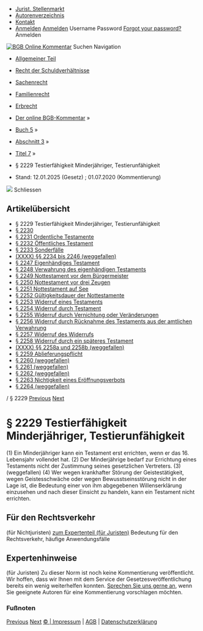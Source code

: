   * [Jurist. Stellenmarkt](https://bgb.kommentar.de/Buch-5/Abschnitt-3/Titel-7/</job-board> "Jurist. Stellenmarkt")
  * [Autorenverzeichnis](https://bgb.kommentar.de/Buch-5/Abschnitt-3/Titel-7/</Autorenverzeichnis> "Autorenverzeichnis")
  * [Kontakt](https://bgb.kommentar.de/Buch-5/Abschnitt-3/Titel-7/</Kontakt>)
  * [Anmelden](https://bgb.kommentar.de/Buch-5/Abschnitt-3/Titel-7/<#login> "show login form") [Anmelden](https://bgb.kommentar.de/Buch-5/Abschnitt-3/Titel-7/<#> "hide login form") Username Password
[Forgot your password?](https://bgb.kommentar.de/Buch-5/Abschnitt-3/Titel-7/</user/forgotpassword>) Anmelden 


[![BGB Online Kommentar](https://bgb.kommentar.de/extension/bgb/design/bgb/images/logo.png)](https://bgb.kommentar.de/Buch-5/Abschnitt-3/Titel-7/</> "BGB Online Kommentar")
Suchen
Navigation
  * [Allgemeiner Teil](https://bgb.kommentar.de/Buch-5/Abschnitt-3/Titel-7/</Buch-1>)
  * [Recht der Schuldverhältnisse](https://bgb.kommentar.de/Buch-5/Abschnitt-3/Titel-7/</Buch-2>)
  * [Sachenrecht](https://bgb.kommentar.de/Buch-5/Abschnitt-3/Titel-7/</Buch-3>)
  * [Familienrecht](https://bgb.kommentar.de/Buch-5/Abschnitt-3/Titel-7/</Buch-4>)
  * [Erbrecht](https://bgb.kommentar.de/Buch-5/Abschnitt-3/Titel-7/</Buch-5>)


  * [Der online BGB-Kommentar](https://bgb.kommentar.de/Buch-5/Abschnitt-3/Titel-7/</>) »
  * [Buch 5](https://bgb.kommentar.de/Buch-5/Abschnitt-3/Titel-7/</Buch-5>) »
  * [Abschnitt 3](https://bgb.kommentar.de/Buch-5/Abschnitt-3/Titel-7/</Buch-5/Abschnitt-3>) »
  * [Titel 7](https://bgb.kommentar.de/Buch-5/Abschnitt-3/Titel-7/</Buch-5/Abschnitt-3/Titel-7>) »
  * § 2229 Testierfähigkeit Minderjähriger, Testierunfähigkeit 
  * Stand: 12.01.2025 (Gesetz) ; 01.07.2020 (Kommentierung) 


![](https://vg01.met.vgwort.de/na/1c9909529ead4f509072c06d9081a7d5)
Schliessen 
## Artikelübersicht
  * § 2229 Testierfähigkeit Minderjähriger, Testierunfähigkeit 
  * [ § 2230 ](https://bgb.kommentar.de/Buch-5/Abschnitt-3/Titel-7/</Buch-5/Abschnitt-3/Titel-7/node_2674>)
  * [ § 2231 Ordentliche Testamente ](https://bgb.kommentar.de/Buch-5/Abschnitt-3/Titel-7/</Buch-5/Abschnitt-3/Titel-7/Ordentliche-Testamente>)
  * [ § 2232 Öffentliches Testament ](https://bgb.kommentar.de/Buch-5/Abschnitt-3/Titel-7/</Buch-5/Abschnitt-3/Titel-7/Oeffentliches-Testament>)
  * [ § 2233 Sonderfälle ](https://bgb.kommentar.de/Buch-5/Abschnitt-3/Titel-7/</Buch-5/Abschnitt-3/Titel-7/Sonderfaelle>)
  * [ (XXXX) §§ 2234 bis 2246 (weggefallen) ](https://bgb.kommentar.de/Buch-5/Abschnitt-3/Titel-7/</Buch-5/Abschnitt-3/Titel-7/weggefallen>)
  * [ § 2247 Eigenhändiges Testament ](https://bgb.kommentar.de/Buch-5/Abschnitt-3/Titel-7/</Buch-5/Abschnitt-3/Titel-7/Eigenhaendiges-Testament>)
  * [ § 2248 Verwahrung des eigenhändigen Testaments ](https://bgb.kommentar.de/Buch-5/Abschnitt-3/Titel-7/</Buch-5/Abschnitt-3/Titel-7/Verwahrung-des-eigenhaendigen-Testaments>)
  * [ § 2249 Nottestament vor dem Bürgermeister ](https://bgb.kommentar.de/Buch-5/Abschnitt-3/Titel-7/</Buch-5/Abschnitt-3/Titel-7/Nottestament-vor-dem-Buergermeister>)
  * [ § 2250 Nottestament vor drei Zeugen ](https://bgb.kommentar.de/Buch-5/Abschnitt-3/Titel-7/</Buch-5/Abschnitt-3/Titel-7/Nottestament-vor-drei-Zeugen>)
  * [ § 2251 Nottestament auf See ](https://bgb.kommentar.de/Buch-5/Abschnitt-3/Titel-7/</Buch-5/Abschnitt-3/Titel-7/Nottestament-auf-See>)
  * [ § 2252 Gültigkeitsdauer der Nottestamente ](https://bgb.kommentar.de/Buch-5/Abschnitt-3/Titel-7/</Buch-5/Abschnitt-3/Titel-7/Gueltigkeitsdauer-der-Nottestamente>)
  * [ § 2253 Widerruf eines Testaments ](https://bgb.kommentar.de/Buch-5/Abschnitt-3/Titel-7/</Buch-5/Abschnitt-3/Titel-7/Widerruf-eines-Testaments>)
  * [ § 2254 Widerruf durch Testament ](https://bgb.kommentar.de/Buch-5/Abschnitt-3/Titel-7/</Buch-5/Abschnitt-3/Titel-7/Widerruf-durch-Testament>)
  * [ § 2255 Widerruf durch Vernichtung oder Veränderungen ](https://bgb.kommentar.de/Buch-5/Abschnitt-3/Titel-7/</Buch-5/Abschnitt-3/Titel-7/Widerruf-durch-Vernichtung-oder-Veraenderungen>)
  * [ § 2256 Widerruf durch Rücknahme des Testaments aus der amtlichen Verwahrung ](https://bgb.kommentar.de/Buch-5/Abschnitt-3/Titel-7/</Buch-5/Abschnitt-3/Titel-7/Widerruf-durch-Ruecknahme-des-Testaments-aus-der-amtlichen-Verwahrung>)
  * [ § 2257 Widerruf des Widerrufs ](https://bgb.kommentar.de/Buch-5/Abschnitt-3/Titel-7/</Buch-5/Abschnitt-3/Titel-7/Widerruf-des-Widerrufs>)
  * [ § 2258 Widerruf durch ein späteres Testament ](https://bgb.kommentar.de/Buch-5/Abschnitt-3/Titel-7/</Buch-5/Abschnitt-3/Titel-7/Widerruf-durch-ein-spaeteres-Testament>)
  * [ (XXXX) §§ 2258a und 2258b (weggefallen) ](https://bgb.kommentar.de/Buch-5/Abschnitt-3/Titel-7/</Buch-5/Abschnitt-3/Titel-7/weggefallen2>)
  * [ § 2259 Ablieferungspflicht ](https://bgb.kommentar.de/Buch-5/Abschnitt-3/Titel-7/</Buch-5/Abschnitt-3/Titel-7/Ablieferungspflicht>)
  * [ § 2260 (weggefallen) ](https://bgb.kommentar.de/Buch-5/Abschnitt-3/Titel-7/</Buch-5/Abschnitt-3/Titel-7/weggefallen3>)
  * [ § 2261 (weggefallen) ](https://bgb.kommentar.de/Buch-5/Abschnitt-3/Titel-7/</Buch-5/Abschnitt-3/Titel-7/weggefallen4>)
  * [ § 2262 (weggefallen) ](https://bgb.kommentar.de/Buch-5/Abschnitt-3/Titel-7/</Buch-5/Abschnitt-3/Titel-7/weggefallen5>)
  * [ § 2263 Nichtigkeit eines Eröffnungsverbots ](https://bgb.kommentar.de/Buch-5/Abschnitt-3/Titel-7/</Buch-5/Abschnitt-3/Titel-7/Nichtigkeit-eines-Eroeffnungsverbots>)
  * [ § 2264 (weggefallen) ](https://bgb.kommentar.de/Buch-5/Abschnitt-3/Titel-7/</Buch-5/Abschnitt-3/Titel-7/weggefallen6>)


/ § 2229 
[Previous](https://bgb.kommentar.de/Buch-5/Abschnitt-3/Titel-7/</Buch-5/Abschnitt-3/Titel-6/Akteneinsicht> "§ 2228 Akteneinsicht") [Next](https://bgb.kommentar.de/Buch-5/Abschnitt-3/Titel-7/</Buch-5/Abschnitt-3/Titel-7/node_2674> "§ 2230 ")
# § 2229 Testierfähigkeit Minderjähriger, Testierunfähigkeit
(1) Ein Minderjähriger kann ein Testament erst errichten, wenn er das 16. Lebensjahr vollendet hat.
(2) Der Minderjährige bedarf zur Errichtung eines Testaments nicht der Zustimmung seines gesetzlichen Vertreters.
(3) (weggefallen)
(4) Wer wegen krankhafter Störung der Geistestätigkeit, wegen Geistesschwäche oder wegen Bewusstseinsstörung nicht in der Lage ist, die Bedeutung einer von ihm abgegebenen Willenserklärung einzusehen und nach dieser Einsicht zu handeln, kann ein Testament nicht errichten.
## Für den Rechtsverkehr 
(für Nichtjuristen)
[zum Expertenteil (für Juristen)](https://bgb.kommentar.de/Buch-5/Abschnitt-3/Titel-7/<#expertenhinweise>)
Bedeutung für den Rechtsverkehr, häufige Anwendungsfälle
## Expertenhinweise
(für Juristen)
Zu dieser Norm ist noch keine Kommentierung veröffentlicht. Wir hoffen, dass wir Ihnen mit dem Service der Gesetzesveröffentlichung bereits ein wenig weiterhelfen konnten. [Sprechen Sie uns gerne an](https://bgb.kommentar.de/Buch-5/Abschnitt-3/Titel-7/</Kontakt>), wenn Sie geeignete Autoren für eine Kommentierung vorschlagen möchten. 
### Fußnoten
[Previous](https://bgb.kommentar.de/Buch-5/Abschnitt-3/Titel-7/</Buch-5/Abschnitt-3/Titel-6/Akteneinsicht> "§ 2228 Akteneinsicht") [Next](https://bgb.kommentar.de/Buch-5/Abschnitt-3/Titel-7/</Buch-5/Abschnitt-3/Titel-7/node_2674> "§ 2230 ")
[© | Impressum](https://bgb.kommentar.de/Buch-5/Abschnitt-3/Titel-7/</Kontakt>) | [AGB](https://bgb.kommentar.de/Buch-5/Abschnitt-3/Titel-7/</AGB>) | [Datenschutzerklärung](https://bgb.kommentar.de/Buch-5/Abschnitt-3/Titel-7/</Datenschutzerklaerung-fuer-Leser>)
